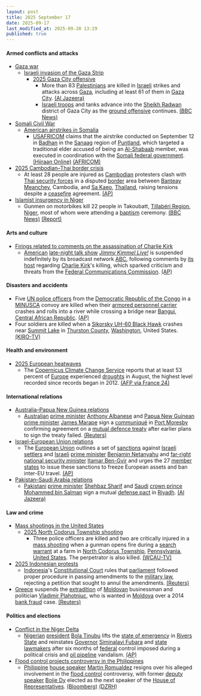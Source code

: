 ```yaml
---
layout: post
title: 2025 September 17
date: 2025-09-17
last_modified_at: 2025-09-20 13:29
published: true
---
```



#### Armed conflicts and attacks

* [Gaza war](https://en.wikipedia.org/wiki/Gaza_war "Gaza war")
  * [Israeli invasion of the Gaza Strip](https://en.wikipedia.org/wiki/Israeli_invasion_of_the_Gaza_Strip "Israeli invasion of the Gaza Strip")
    * [2025 Gaza City offensive](https://en.wikipedia.org/wiki/2025_Gaza_City_offensive "2025 Gaza City offensive")
      * More than 83 [Palestinians](https://en.wikipedia.org/wiki/Palestinians "Palestinians") are killed in [Israeli](https://en.wikipedia.org/wiki/Israel "Israel") strikes and attacks across [Gaza](https://en.wikipedia.org/wiki/Gaza_Strip "Gaza Strip"), including at least 61 of them in [Gaza City](https://en.wikipedia.org/wiki/Gaza_City "Gaza City"). [(Al Jazeera)](https://www.aljazeera.com/news/liveblog/2025/9/17/live-israel-kills-a-dozen-palestinians-as-gaza-city-invasion-intensifies)
      * [Israeli troops](https://en.wikipedia.org/wiki/Israeli_Ground_Forces "Israeli Ground Forces") and tanks advance into the [Sheikh Radwan](https://en.wikipedia.org/wiki/Sheikh_Radwan "Sheikh Radwan") district of Gaza City as the [ground offensive](https://en.wikipedia.org/wiki/Offensive_%28military%29 "Offensive (military)") continues. [(BBC News)](https://www.bbc.co.uk/news/articles/c4gv881exj2o)
* [Somali Civil War](https://en.wikipedia.org/wiki/Somali_Civil_War_%282009%E2%80%93present%29 "Somali Civil War (2009–present)")
  * [American airstrikes in Somalia](https://en.wikipedia.org/wiki/American_airstrikes_in_Somalia "American airstrikes in Somalia")
    * [USAFRICOM](https://en.wikipedia.org/wiki/USAFRICOM "USAFRICOM") claims that the airstrike conducted on September 12 in [Badhan](https://en.wikipedia.org/wiki/Badhan%2C_Sanaag "Badhan, Sanaag") in the [Sanaag](https://en.wikipedia.org/wiki/Sanaag "Sanaag") region of [Puntland](https://en.wikipedia.org/wiki/Puntland "Puntland"), which targeted a traditional elder accused of being an [Al-Shabaab](https://en.wikipedia.org/wiki/Al-Shabaab_%28militant_group%29 "Al-Shabaab (militant group)") member, was executed in coordination with the [Somali federal government](https://en.wikipedia.org/wiki/Somali_federal_government "Somali federal government"). [(Hiiraan Online)](https://www.hiiraan.com/news4/2025/Sept/202957/u_s_airstrike_kills_alleged_al_shabaab_weapons_dealer_in_somalia_s_sanaag_region.aspx) [(AFRICOM)](https://www.africom.mil/pressrelease/35996/us-forces-conduct-strikes-targeting-al-shabaab)
* [2025 Cambodian–Thai border crisis](https://en.wikipedia.org/wiki/2025_Cambodian%E2%80%93Thai_border_crisis "2025 Cambodian–Thai border crisis")
  * At least 28 people are injured as [Cambodian](https://en.wikipedia.org/wiki/Cambodia "Cambodia") protesters clash with [Thai security forces](https://en.wikipedia.org/wiki/Royal_Thai_Army "Royal Thai Army") in a disputed [border](https://en.wikipedia.org/wiki/Cambodia%E2%80%93Thailand_border "Cambodia–Thailand border") area between [Banteay Meanchey](https://en.wikipedia.org/wiki/Banteay_Meanchey_province "Banteay Meanchey province"), Cambodia, and [Sa Kaeo](https://en.wikipedia.org/wiki/Sa_Kaeo_province "Sa Kaeo province"), [Thailand](https://en.wikipedia.org/wiki/Thailand "Thailand"), raising tensions despite a [ceasefire](https://en.wikipedia.org/wiki/Ceasefire "Ceasefire") agreement. [(AP)](https://apnews.com/article/thailand-cambodia-clashes-border-territory-dispute-ceasefire-2f69565a7747b0db6a1dc3b0066b04b8)
* [Islamist insurgency in Niger](https://en.wikipedia.org/wiki/Islamist_insurgency_in_Niger "Islamist insurgency in Niger")
  * Gunmen on motorbikes kill 22 people in Takoubatt, [Tillabéri Region](https://en.wikipedia.org/wiki/Tillab%C3%A9ri_Region "Tillabéri Region"), [Niger](https://en.wikipedia.org/wiki/Niger "Niger"), most of whom were attending a [baptism](https://en.wikipedia.org/wiki/Baptism "Baptism") ceremony. [(BBC News)](https://www.bbc.com/news/articles/ce863x3g7jko) [(Report)](https://report.az/en/other-countries/gunmen-fire-on-niger-baptism-ceremony-kill-22-villagers)

#### Arts and culture

* [Firings related to comments on the assassination of Charlie Kirk](https://en.wikipedia.org/wiki/Firings_related_to_comments_on_the_assassination_of_Charlie_Kirk "Firings related to comments on the assassination of Charlie Kirk")
  * [American](https://en.wikipedia.org/wiki/Television_in_the_United_States "Television in the United States") [late-night talk show](https://en.wikipedia.org/wiki/Late-night_talk_show "Late-night talk show") *[Jimmy Kimmel Live!](https://en.wikipedia.org/wiki/Jimmy_Kimmel_Live%21 "Jimmy Kimmel Live!")* is suspended indefinitely by its broadcast network [ABC](https://en.wikipedia.org/wiki/American_Broadcasting_Company "American Broadcasting Company"), following comments by [its host](https://en.wikipedia.org/wiki/Jimmy_Kimmel "Jimmy Kimmel") regarding [Charlie Kirk](https://en.wikipedia.org/wiki/Charlie_Kirk "Charlie Kirk")'s killing, which sparked criticism and threats from the [Federal Communications Commission](https://en.wikipedia.org/wiki/Federal_Communications_Commission "Federal Communications Commission"). [(AP)](https://apnews.com/article/jimmy-kimmel-show-suspended-charlie-kirk-a2bfa904429c318fe52e7d3493c6883d)

#### Disasters and accidents

* Five [UN police officers](https://en.wikipedia.org/wiki/United_Nations_Police "United Nations Police") from the [Democratic Republic of the Congo](https://en.wikipedia.org/wiki/Democratic_Republic_of_the_Congo "Democratic Republic of the Congo") in a [MINUSCA](https://en.wikipedia.org/wiki/MINUSCA "MINUSCA") convoy are killed when their [armored personnel carrier](https://en.wikipedia.org/wiki/Armored_personnel_carrier "Armored personnel carrier") crashes and rolls into a river while crossing a bridge near [Bangui](https://en.wikipedia.org/wiki/Bangui "Bangui"), [Central African Republic](https://en.wikipedia.org/wiki/Central_African_Republic "Central African Republic"). [(AP)](https://apnews.com/article/un-peacekeepers-central-african-republic-2434ac1228917e901666a918bdf9ab91)
* Four soldiers are killed when a [Sikorsky UH-60 Black Hawk](https://en.wikipedia.org/wiki/Sikorsky_UH-60_Black_Hawk "Sikorsky UH-60 Black Hawk") crashes near [Summit Lake](https://en.wikipedia.org/wiki/Summit_Lake_%28Washington%29 "Summit Lake (Washington)") in [Thurston County](https://en.wikipedia.org/wiki/Thurston_County%2C_Washington "Thurston County, Washington"), [Washington](https://en.wikipedia.org/wiki/Washington_%28state%29 "Washington (state)"), United States. [(KIRO-TV)](https://www.kiro7.com/news/local/army-confirms-4-soldiers-killed-black-hawk-helicopter-crash-near-summit-lake/I2GB4VUIYFD6DJJAPICK37OTSA/)

#### Health and environment

* [2025 European heatwaves](https://en.wikipedia.org/wiki/2025_European_heatwaves "2025 European heatwaves")
  * The [Copernicus Climate Change Service](https://en.wikipedia.org/wiki/Copernicus_Climate_Change_Service "Copernicus Climate Change Service") reports that at least 53 percent of [Europe](https://en.wikipedia.org/wiki/Europe "Europe") experienced [droughts](https://en.wikipedia.org/wiki/Drought "Drought") in August, the highest level recorded since records began in 2012. [(AFP via France 24)](https://www.france24.com/en/live-news/20250918-europe-mediterranean-coast-saw-record-drought-in-august-afp-analysis-of-eu-data)

#### International relations

* [Australia–Papua New Guinea relations](https://en.wikipedia.org/wiki/Australia%E2%80%93Papua_New_Guinea_relations "Australia–Papua New Guinea relations")
  * [Australian](https://en.wikipedia.org/wiki/Australia "Australia") [prime minister](https://en.wikipedia.org/wiki/Prime_Minister_of_Australia "Prime Minister of Australia") [Anthony Albanese](https://en.wikipedia.org/wiki/Anthony_Albanese "Anthony Albanese") and [Papua New Guinean](https://en.wikipedia.org/wiki/Papua_New_Guinea "Papua New Guinea") [prime minister](https://en.wikipedia.org/wiki/Prime_Minister_of_Papua_New_Guinea "Prime Minister of Papua New Guinea") [James Marape](https://en.wikipedia.org/wiki/James_Marape "James Marape") sign a [communiqué](https://en.wikipedia.org/wiki/Communiqu%C3%A9 "Communiqué") in [Port Moresby](https://en.wikipedia.org/wiki/Port_Moresby "Port Moresby") confirming agreement on a [mutual defence treaty](https://en.wikipedia.org/wiki/Defense_pact "Defense pact") after earlier plans to sign the treaty failed. [(Reuters)](https://www.reuters.com/world/china/australia-papua-new-guinea-sign-communique-after-mutual-defence-treaty-stalls-2025-09-17/)
* [Israel–European Union relations](https://en.wikipedia.org/wiki/Israel%E2%80%93European_Union_relations "Israel–European Union relations")
  * The [European Union](https://en.wikipedia.org/wiki/European_Union "European Union") outlines a set of [sanctions](https://en.wikipedia.org/wiki/Economic_sanctions "Economic sanctions") against [Israeli settlers](https://en.wikipedia.org/wiki/Israeli_settlers "Israeli settlers") and [Israeli](https://en.wikipedia.org/wiki/Israel "Israel") [prime minister](https://en.wikipedia.org/wiki/Prime_Minister_of_Israel "Prime Minister of Israel") [Benjamin Netanyahu](https://en.wikipedia.org/wiki/Benjamin_Netanyahu "Benjamin Netanyahu") and [far-right](https://en.wikipedia.org/wiki/Far-right_politics_in_Israel "Far-right politics in Israel") [national security minister](https://en.wikipedia.org/wiki/Ministry_of_National_Security_%28Israel%29 "Ministry of National Security (Israel)") [Itamar Ben-Gvir](https://en.wikipedia.org/wiki/Itamar_Ben-Gvir "Itamar Ben-Gvir") and urges the 27 [member states](https://en.wikipedia.org/wiki/Member_state_of_the_European_Union "Member state of the European Union") to issue these sanctions to freeze European assets and ban inter-EU travel. [(AP)](https://apnews.com/article/eu-israel-sanctions-tariffs-gaza-war-94aa802ef07e2483b06724800c5c0238)
* [Pakistan–Saudi Arabia relations](https://en.wikipedia.org/wiki/Pakistan%E2%80%93Saudi_Arabia_relations "Pakistan–Saudi Arabia relations")
  * [Pakistani](https://en.wikipedia.org/wiki/Pakistan "Pakistan") [prime minister](https://en.wikipedia.org/wiki/Prime_Minister_of_Pakistan "Prime Minister of Pakistan") [Shehbaz Sharif](https://en.wikipedia.org/wiki/Shehbaz_Sharif "Shehbaz Sharif") and [Saudi](https://en.wikipedia.org/wiki/Saudi_Arabia "Saudi Arabia") [crown prince](https://en.wikipedia.org/wiki/Crown_Prince_of_Saudi_Arabia "Crown Prince of Saudi Arabia") [Mohammed bin Salman](https://en.wikipedia.org/wiki/Mohammed_bin_Salman "Mohammed bin Salman") sign a mutual [defense pact](https://en.wikipedia.org/wiki/Defense_pact "Defense pact") in [Riyadh](https://en.wikipedia.org/wiki/Riyadh "Riyadh"). [(Al Jazeera)](https://www.aljazeera.com/news/2025/9/17/saudi-arabia-signs-mutual-defence-pact-with-nuclear-armed-pakistan)

#### Law and crime

* [Mass shootings in the United States](https://en.wikipedia.org/wiki/Mass_shootings_in_the_United_States "Mass shootings in the United States")
  * [2025 North Codorus Township shooting](https://en.wikipedia.org/wiki/2025_North_Codorus_Township_shooting "2025 North Codorus Township shooting")
    * Three police officers are killed and two are critically injured in a [mass shooting](https://en.wikipedia.org/wiki/Mass_shooting "Mass shooting") when a gunman opens fire during a [search warrant](https://en.wikipedia.org/wiki/Search_warrant "Search warrant") at a farm in [North Codorus Township](https://en.wikipedia.org/wiki/North_Codorus_Township%2C_Pennsylvania "North Codorus Township, Pennsylvania"), [Pennsylvania](https://en.wikipedia.org/wiki/Pennsylvania "Pennsylvania"), [United States](https://en.wikipedia.org/wiki/United_States "United States"). The perpetrator is also killed. [(WCAU-TV)](https://www.nbcphiladelphia.com/news/local/live-updates-multiple-officers-shot-in-york-county-pennsylvania/4271002/)
* [2025 Indonesian protests](https://en.wikipedia.org/wiki/2025_Indonesian_protests "2025 Indonesian protests")
  * [Indonesia](https://en.wikipedia.org/wiki/Indonesia "Indonesia")'s [Constitutional Court](https://en.wikipedia.org/wiki/Constitutional_Court_of_Indonesia "Constitutional Court of Indonesia") rules that [parliament](https://en.wikipedia.org/wiki/People%27s_Consultative_Assembly "People's Consultative Assembly") followed proper procedure in passing amendments to the [military law](https://en.wikipedia.org/wiki/Indonesian_National_Armed_Forces_Law "Indonesian National Armed Forces Law"), rejecting a petition that sought to annul the amendments. [(Reuters)](https://www.reuters.com/world/asia-pacific/indonesia-court-finds-no-procedural-flaws-with-law-expanding-militarys-role-2025-09-17/)
* [Greece](https://en.wikipedia.org/wiki/Greece "Greece") suspends the [extradition](https://en.wikipedia.org/wiki/Extradition "Extradition") of [Moldovan](https://en.wikipedia.org/wiki/Moldovans "Moldovans") businessman and politician [Vladimir Plahotniuc](https://en.wikipedia.org/wiki/Vladimir_Plahotniuc "Vladimir Plahotniuc"), who is wanted in [Moldova](https://en.wikipedia.org/wiki/Moldova "Moldova") over a 2014 [bank fraud](https://en.wikipedia.org/wiki/Bank_fraud "Bank fraud") case. [(Reuters)](https://www.reuters.com/world/greece-suspends-tycoon-plahotniucs-extradition-moldova-says-moldovan-prosecutor-2025-09-17/)

#### Politics and elections

* [Conflict in the Niger Delta](https://en.wikipedia.org/wiki/Conflict_in_the_Niger_Delta "Conflict in the Niger Delta")
  * [Nigerian](https://en.wikipedia.org/wiki/Nigeria "Nigeria") [president](https://en.wikipedia.org/wiki/President_of_Nigeria "President of Nigeria") [Bola Tinubu](https://en.wikipedia.org/wiki/Bola_Tinubu "Bola Tinubu") lifts the [state of emergency](https://en.wikipedia.org/wiki/State_of_emergency "State of emergency") in [Rivers State](https://en.wikipedia.org/wiki/Rivers_State "Rivers State") and reinstates [Governor](https://en.wikipedia.org/wiki/Governor_of_Rivers_State "Governor of Rivers State") [Siminalayi Fubara](https://en.wikipedia.org/wiki/Siminalayi_Fubara "Siminalayi Fubara") and [state lawmakers](https://en.wikipedia.org/wiki/Rivers_State_House_of_Assembly "Rivers State House of Assembly") after six months of [federal](https://en.wikipedia.org/wiki/Federal_government_of_Nigeria "Federal government of Nigeria") control imposed during a political crisis and [oil pipeline](https://en.wikipedia.org/wiki/Petroleum_industry_in_Nigeria "Petroleum industry in Nigeria") vandalism. [(AP)](https://apnews.com/article/nigeria-rivers-state-emergency-rule-president-2d7268ac6b182caa379c6436362a99b6)
* [Flood control projects controversy in the Philippines](https://en.wikipedia.org/wiki/Flood_control_projects_controversy_in_the_Philippines "Flood control projects controversy in the Philippines")
  * [Philippine](https://en.wikipedia.org/wiki/Philippine "Philippine") [house speaker](https://en.wikipedia.org/wiki/Speaker_of_the_House_of_Representatives_of_the_Philippines "Speaker of the House of Representatives of the Philippines") [Martin Romualdez](https://en.wikipedia.org/wiki/Martin_Romualdez "Martin Romualdez") resigns over his alleged involvement in the [flood control](https://en.wikipedia.org/wiki/Flood_control "Flood control") controversy, with former [deputy speaker](https://en.wikipedia.org/wiki/Deputy_Speaker_of_the_House_of_Representatives_of_the_Philippines "Deputy Speaker of the House of Representatives of the Philippines") [Bojie Dy](https://en.wikipedia.org/wiki/Bojie_Dy "Bojie Dy") elected as the next speaker of the [House of Representatives](https://en.wikipedia.org/wiki/House_of_Representatives_of_the_Philippines "House of Representatives of the Philippines"). [(Bloomberg)](https://www.bloomberg.com/news/articles/2025-09-17/marcos-cousin-to-step-down-as-philippines-congress-speaker) [(DZRH)](https://dzrh.com.ph/post/faustino-bojie-dy-assumes-seat-as-new-house-speaker-after-romualdez-resigns)
